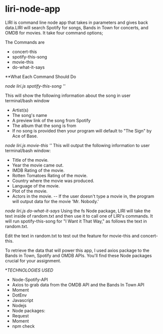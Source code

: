 # liri-node-app

 LIRI is command line node app that takes in parameters and gives back data.LIRI will search Spotify for songs, Bands in Town for concerts, and OMDB for movies. It take four command options;

The Commands are
 - concert-this
 - spotify-this-song
 - movie-this
 - do-what-it-says

**What Each Command Should Do

*node liri.js spotify-this-song '<song name here>'*


This will show the following information about the song in user terminal/bash window
  - Artist(s)
  - The song's name
  - A preview link of the song from Spotify
  - The album that the song is from
  - If no song is provided then your program will default to "The Sign" by Ace of Base.

*node liri.js movie-this '<movie name here>'*
 This will output the following information to user terminal/bash window:
  - Title of the movie.
  - Year the movie came out.
  - IMDB Rating of the movie.
  - Rotten Tomatoes Rating of the movie.
  - Country where the movie was produced.
  - Language of the movie.
  - Plot of the movie.
  - Actors in the movie.
-- If the user doesn't type a movie in, the program will output data for the movie 'Mr. Nobody.'

*node liri.js do-what-it-says*
     Using the fs Node package, LIRI will take the text inside of random.txt and then use it to call one of LIRI's commands.
    It will run spotify-this-song for "I Want it That Way," as follows the text in random.txt.


Edit the text in random.txt to test out the feature for movie-this and concert-this.

To retrieve the data that will power this app, 
I used axios package to the Bands in Town, Spotify and OMDB APIs. You'll find these Node packages crucial for your assignment.

**TECHNOLOGIES USED*

- Node-Spotify-API
- Axios to grab data from the OMDB API and the Bands In Town API
- Moment
- DotEnv
- Javascript
- Nodejs
- Node packages:
- Request
- Moment
- npm check



